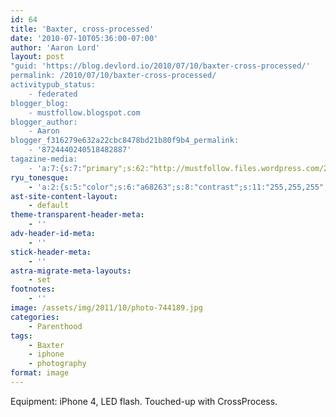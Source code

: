 ```yaml
---
id: 64
title: 'Baxter, cross-processed'
date: '2010-07-10T05:36:00-07:00'
author: 'Aaron Lord'
layout: post
"guid: 'https://blog.devlord.io/2010/07/10/baxter-cross-processed/'
permalink: /2010/07/10/baxter-cross-processed/
activitypub_status:
    - federated
blogger_blog:
    - mustfollow.blogspot.com
blogger_author:
    - Aaron
blogger_f316279e632a22cbc8478bd21b80f9b4_permalink:
    - '8724440240518482887'
tagazine-media:
    - 'a:7:{s:7:"primary";s:62:"http://mustfollow.files.wordpress.com/2010/07/photo-744189.jpg";s:6:"images";a:1:{s:62:"http://mustfollow.files.wordpress.com/2010/07/photo-744189.jpg";a:6:{s:8:"file_url";s:62:"http://mustfollow.files.wordpress.com/2010/07/photo-744189.jpg";s:5:"width";s:4:"1600";s:6:"height";s:4:"1195";s:4:"type";s:5:"image";s:4:"area";s:7:"1912000";s:9:"file_path";s:0:"";}}s:6:"videos";a:0:{}s:11:"image_count";s:1:"1";s:6:"author";s:8:"28099389";s:7:"blog_id";s:8:"28571045";s:9:"mod_stamp";s:19:"2011-10-19 00:04:05";}'
ryu_tonesque:
    - 'a:2:{s:5:"color";s:6:"a68263";s:8:"contrast";s:11:"255,255,255";}'
ast-site-content-layout:
    - default
theme-transparent-header-meta:
    - ''
adv-header-id-meta:
    - ''
stick-header-meta:
    - ''
astra-migrate-meta-layouts:
    - set
footnotes:
    - ''
image: /assets/img/2011/10/photo-744189.jpg
categories:
    - Parenthood
tags:
    - Baxter
    - iphone
    - photography
format: image
---
```


<p class="mobile-photo">Equipment: iPhone 4, LED flash. Touched-up with CrossProcess.</p>

<div class="blogger-post-footer"><img alt="" width="1" height="1" /></div>